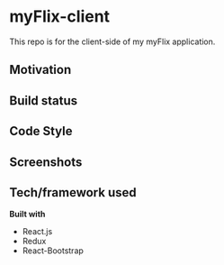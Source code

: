 # myFlix-client
This repo is for the client-side of my myFlix application.

## Motivation 

## Build status

## Code Style 

## Screenshots

## Tech/framework used
**Built with**
- React.js
- Redux
- React-Bootstrap